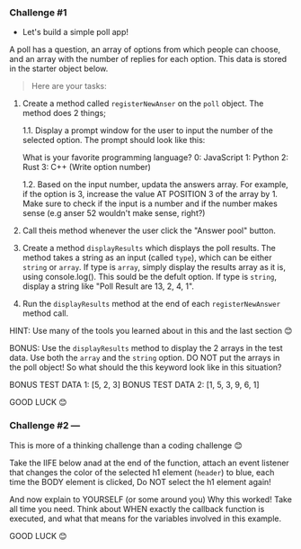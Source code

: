 ### Challenge #1

- Let's build a simple poll app!

A poll has a question, an array of options from which people can choose, and an array with the number of replies for each option. This data is stored in the starter object below.

> Here are your tasks:

1. Create a method called `registerNewAnser` on the `poll` object. The method does 2 things;

   1.1. Display a prompt window for the user to input the number of the selected option. The prompt should look like this:

   What is your favorite programming language?
   0: JavaScript
   1: Python
   2: Rust
   3: C++
   (Write option number)

   1.2. Based on the input number, updata the answers array. For example, if the option is 3, increase the value AT POSITION 3 of the array by 1. Make sure to check if the input is a number and if the number makes sense (e.g anser 52 wouldn't make sense, right?)

2. Call theis method whenever the user click the "Answer pool" button.

3. Create a method `displayResults` which displays the poll results. The method takes a string as an input (called `type`), which can be either `string` or `array`. If type is `array`, simply display the results array as it is, using console.log(). This sould be the defult option. If type is `string`, display a string like "Poll Result are 13, 2, 4, 1".

4. Run the `displayResults` method at the end of each `registerNewAnswer` method call.

HINT: Use many of the tools you learned about in this and the last section 😊

BONUS: Use the `displayResults` method to display the 2 arrays in the test data. Use both the `array` and the `string` option. DO NOT put the arrays in the poll object! So what should the this keyword look like in this situation?

BONUS TEST DATA 1: [5, 2, 3]
BONUS TEST DATA 2: [1, 5, 3, 9, 6, 1]

GOOD LUCK 😊

### Challenge #2 &mdash;

This is more of a thinking challenge than a coding challenge 😊

Take the IIFE below anad at the end of the function, attach an event listener that changes the color of the selected h1 element (`header`) to blue, each time the BODY element is clicked, Do NOT select the h1 element again!

And now explain to YOURSELF (or some around you) Why this worked! Take all time you need. Think about WHEN exactly the callback function is executed, and what that means for the variables involved in this example.

GOOD LUCK 😊
